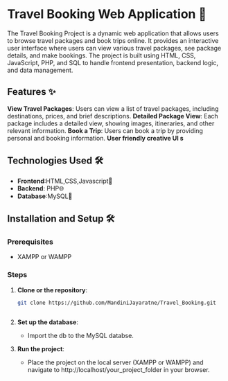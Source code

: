 
# Travel Booking Web Application 🚀

The Travel Booking Project is a dynamic web application that allows users to browse travel packages and book trips online. It provides an interactive user interface where users can view various travel packages, see package details, and make bookings. The project is built using HTML, CSS, JavaScript, PHP, and SQL to handle frontend presentation, backend logic, and data management.

## Features ✨

**View Travel Packages**: Users can view a list of travel packages, including destinations, prices, and brief descriptions.
**Detailed Package View**: Each package includes a detailed view, showing images, itineraries, and other relevant information.
**Book a Trip**: Users can book a trip by providing personal and booking information.
**User friendly creative UI s**

## Technologies Used 🛠️

* **Frontend**:HTML,CSS,Javascript🎨
* **Backend**: PHP🌐
* **Database**:MySQL💾


## Installation and Setup 🛠️

### Prerequisites

- XAMPP or WAMPP 

### Steps

1. **Clone or the repository**:
   ```bash
   git clone https://github.com/MandiniJayaratne/Travel_Booking.git
  

2. **Set up the database**:
   - Import the db to the MySQL databse.
     

3. **Run the project**:
   - Place the project on the local server (XAMPP or WAMPP) and navigate to http://localhost/your_project_folder in your browser.
  

